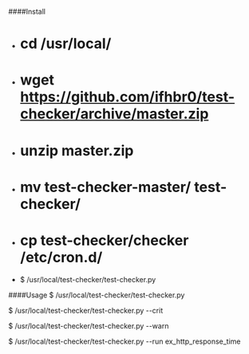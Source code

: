 ####Install
* # cd /usr/local/
* # wget https://github.com/ifhbr0/test-checker/archive/master.zip
* # unzip master.zip
* # mv test-checker-master/ test-checker/
* # cp test-checker/checker /etc/cron.d/
* $ /usr/local/test-checker/test-checker.py

####Usage
 $ /usr/local/test-checker/test-checker.py
 
 $ /usr/local/test-checker/test-checker.py --crit
 
 $ /usr/local/test-checker/test-checker.py --warn
 
 $ /usr/local/test-checker/test-checker.py --run ex_http_response_time
 
 
